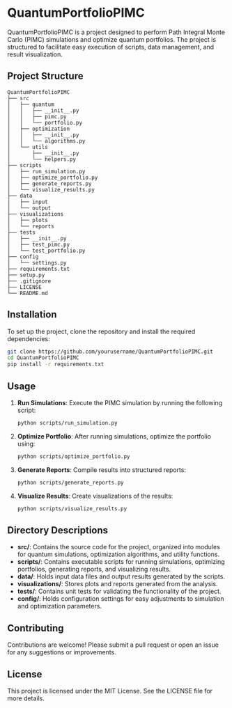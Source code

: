 # QuantumPortfolioPIMC

QuantumPortfolioPIMC is a project designed to perform Path Integral Monte Carlo (PIMC) simulations and optimize quantum portfolios. The project is structured to facilitate easy execution of scripts, data management, and result visualization.

## Project Structure

```
QuantumPortfolioPIMC
├── src
│   ├── quantum
│   │   ├── __init__.py
│   │   ├── pimc.py
│   │   └── portfolio.py
│   ├── optimization
│   │   ├── __init__.py
│   │   └── algorithms.py
│   └── utils
│       ├── __init__.py
│       └── helpers.py
├── scripts
│   ├── run_simulation.py
│   ├── optimize_portfolio.py
│   ├── generate_reports.py
│   └── visualize_results.py
├── data
│   ├── input
│   └── output
├── visualizations
│   ├── plots
│   └── reports
├── tests
│   ├── __init__.py
│   ├── test_pimc.py
│   └── test_portfolio.py
├── config
│   └── settings.py
├── requirements.txt
├── setup.py
├── .gitignore
├── LICENSE
└── README.md
```

## Installation

To set up the project, clone the repository and install the required dependencies:

```bash
git clone https://github.com/yourusername/QuantumPortfolioPIMC.git
cd QuantumPortfolioPIMC
pip install -r requirements.txt
```

## Usage

1. **Run Simulations**: Execute the PIMC simulation by running the following script:

   ```bash
   python scripts/run_simulation.py
   ```

2. **Optimize Portfolio**: After running simulations, optimize the portfolio using:

   ```bash
   python scripts/optimize_portfolio.py
   ```

3. **Generate Reports**: Compile results into structured reports:

   ```bash
   python scripts/generate_reports.py
   ```

4. **Visualize Results**: Create visualizations of the results:

   ```bash
   python scripts/visualize_results.py
   ```

## Directory Descriptions

- **src/**: Contains the source code for the project, organized into modules for quantum simulations, optimization algorithms, and utility functions.
- **scripts/**: Contains executable scripts for running simulations, optimizing portfolios, generating reports, and visualizing results.
- **data/**: Holds input data files and output results generated by the scripts.
- **visualizations/**: Stores plots and reports generated from the analysis.
- **tests/**: Contains unit tests for validating the functionality of the project.
- **config/**: Holds configuration settings for easy adjustments to simulation and optimization parameters.

## Contributing

Contributions are welcome! Please submit a pull request or open an issue for any suggestions or improvements.

## License

This project is licensed under the MIT License. See the LICENSE file for more details.